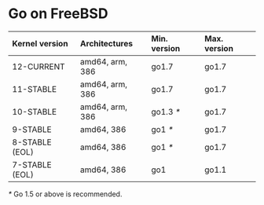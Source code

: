 # Go on FreeBSD

| **Kernel version** | **Architectures** | **Min. version** | **Max. version** |
|:-------------------|:------------------|:-----------------|:-----------------|
| 12-CURRENT         | amd64, arm, 386   | go1.7            | go1.7            |
| 11-STABLE          | amd64, arm, 386   | go1.7            | go1.7            |
| 10-STABLE          | amd64, arm, 386   | go1.3 _*_        | go1.7            |
| 9-STABLE           | amd64, 386        | go1 _*_          | go1.7            |
| 8-STABLE (EOL)     | amd64, 386        | go1 _*_          | go1.7            |
| 7-STABLE (EOL)     | amd64, 386        | go1              | go1.1            |
_*_ Go 1.5 or above is recommended.